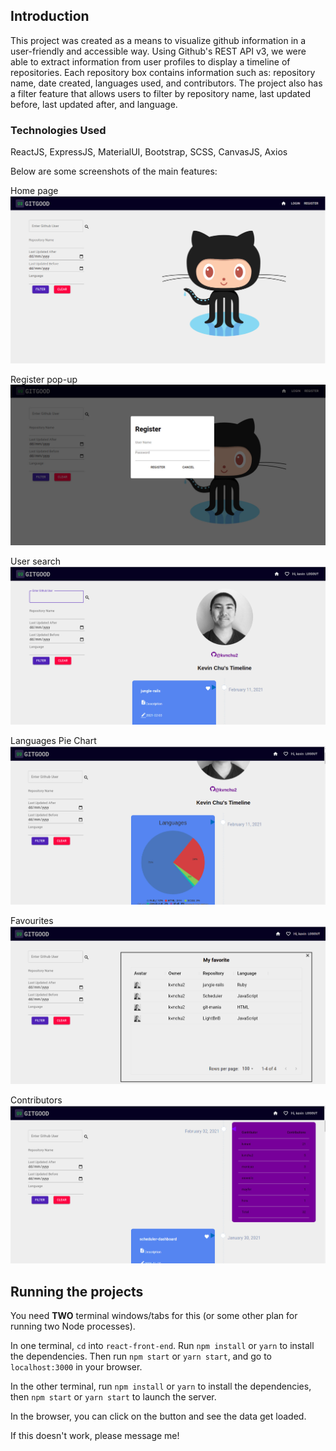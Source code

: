 ## Introduction

This project was created as a means to visualize github information in a user-friendly and accessible way. Using Github's REST API v3, we were able to extract information from user profiles to display a timeline of repositories. Each repository box contains information such as: repository name, date created, languages used, and contributors. The project also has a filter feature that allows users to filter by repository name, last updated before, last updated after, and language. 

### Technologies Used
ReactJS, ExpressJS, MaterialUI, Bootstrap, SCSS, CanvasJS, Axios

Below are some screenshots of the main features:


Home page
![home page](https://github.com/kvnchu2/GitGood/blob/master/docs/home-page.jpeg?raw=true)

Register pop-up
![register](https://github.com/kvnchu2/GitGood/blob/master/docs/register.jpeg?raw=true)

User search
![user-search](https://github.com/kvnchu2/GitGood/blob/master/docs/user-search.jpeg?raw=true)

Languages Pie Chart
![languages](https://github.com/kvnchu2/GitGood/blob/master/docs/languages-pie-chart.jpeg?raw=true)

Favourites
![favourites](https://github.com/kvnchu2/GitGood/blob/master/docs/favourites.jpeg?raw=true)

Contributors
![contributors](https://github.com/kvnchu2/GitGood/blob/master/docs/contributors.jpeg?raw=true)


## Running the projects

You need **TWO** terminal windows/tabs for this (or some other plan for running two Node processes).

In one terminal, `cd` into `react-front-end`. Run `npm install` or `yarn` to install the dependencies. Then run `npm start` or `yarn start`, and go to `localhost:3000` in your browser.

In the other terminal, run `npm install` or `yarn` to install the dependencies, then `npm start` or `yarn start` to launch the server.

In the browser, you can click on the button and see the data get loaded.

If this doesn't work, please message me!
